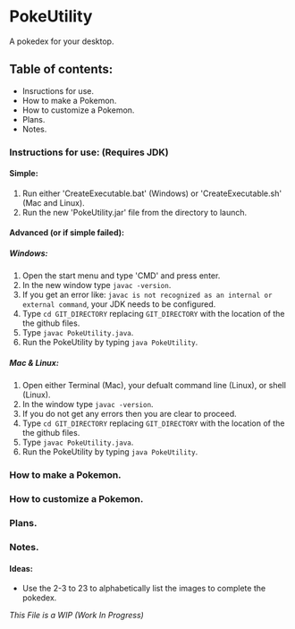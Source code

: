 # PokeUtility
A pokedex for your desktop.

## Table of contents:

- Insructions for use.
- How to make a Pokemon.
- How to customize a Pokemon.
- Plans.
- Notes.

### Instructions for use: (Requires JDK)

#### Simple:

1. Run either 'CreateExecutable.bat' (Windows) or 'CreateExecutable.sh' (Mac and Linux).
2. Run the new 'PokeUtility.jar' file from the directory to launch.

#### Advanced (or if simple failed):

##### Windows:

1. Open the start menu and type 'CMD' and press enter.
2. In the new window type `javac -version`.
3. If you get an error like: `javac is not recognized as an internal or external command`, your JDK needs to be configured.
4. Type `cd GIT_DIRECTORY` replacing `GIT_DIRECTORY` with the location of the the github files.
5. Type `javac PokeUtility.java`.
6. Run the PokeUtility by typing `java PokeUtility`.

##### Mac & Linux:

1. Open either Terminal (Mac), your defualt command line (Linux), or shell (Linux).
2. In the window type `javac -version`.
3. If you do not get any errors then you are clear to proceed.
4. Type `cd GIT_DIRECTORY` replacing `GIT_DIRECTORY` with the location of the the github files.
5. Type `javac PokeUtility.java`.
6. Run the PokeUtility by typing `java PokeUtility`.

### How to make a Pokemon.

### How to customize a Pokemon.

### Plans.

### Notes.

#### Ideas:

- Use the 2-3 to 23 to alphabetically list the images to complete the pokedex.


*This File is a WIP (Work In Progress)*